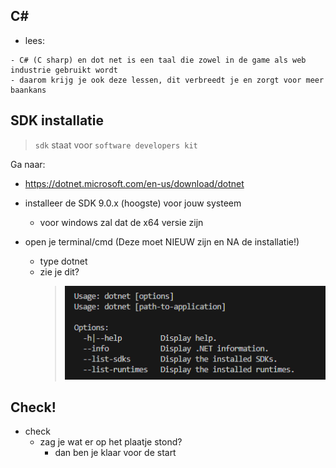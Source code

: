 ## C#

- lees:
```
- C# (C sharp) en dot net is een taal die zowel in de game als web industrie gebruikt wordt
- daarom krijg je ook deze lessen, dit verbreedt je en zorgt voor meer baankans
```


## SDK installatie

> `sdk` staat voor `software developers kit`

Ga naar:
- https://dotnet.microsoft.com/en-us/download/dotnet

- installeer de SDK 9.0.x (hoogste) voor jouw systeem
    - voor windows zal dat de x64 versie zijn
- open je terminal/cmd (Deze moet NIEUW zijn en NA de installatie!)
    - type dotnet
    - zie je dit?
        > ![](img/installcheck.PNG)

## Check!

- check 
    - zag je wat er op het plaatje stond?
        - dan ben je klaar voor de start

